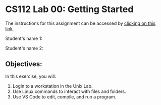 # CS112 Lab 00: Getting Started

The instructions for this assignment can be accessed by [clicking on this link](https://ericaraujo.com/25sp-cs112/labs/lab00.html).

Student's name 1:

Student's name 2:

## Objectives:

In this exercise, you will:
1. Login to a workstation in the Unix Lab.
2. Use Linux commands to interact with files and folders.
3. Use VS Code to edit, compile, and run a program.